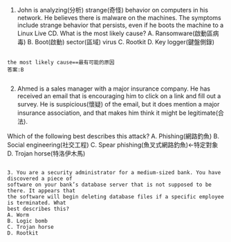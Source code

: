 ```
```
1. John is analyzing(分析) strange(奇怪) behavior on computers in his network. He believes there is malware
on the machines. The symptoms include strange behavior that persists, even if he
boots the machine to a Linux Live CD. What is the most likely cause?
A. Ransomware(啟動區病毒)
B. Boot(啟動) sector(區域) virus
C. Rootkit
D. Key logger(鍵盤側錄)
```
```
```
the most likely cause==最有可能的原因
答案:B

```
```
```
2. Ahmed is a sales manager with a major insurance company. He has received an email that
is encouraging him to click on a link and fill out a survey. He is suspicious(懷疑) of the email,
but it does mention a major insurance association, and that makes him think it might be
legitimate(合法).

Which of the following best describes this attack?
A. Phishing(網路釣魚)
B. Social engineering(社交工程)
C. Spear phishing(魚叉式網路釣魚)←特定對象
D. Trojan horse(特洛伊木馬)
```
```
```
3. You are a security administrator for a medium-sized bank. You have discovered a piece of
software on your bank’s database server that is not supposed to be there. It appears that
the software will begin deleting database files if a specific employee is terminated. What
best describes this?
A. Worm
B. Logic bomb
C. Trojan horse
D. Rootkit
